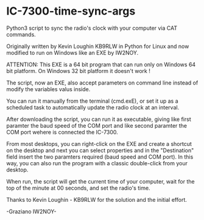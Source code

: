 # IC-7300-time-sync-args
Python3 script to sync the radio's clock with your computer via CAT commands.

Originally written by Kevin Loughin KB9RLW in Python for Linux and now modified to run on Windows like an EXE by IW2NOY.

ATTENTION: This EXE is a 64 bit program that can run only on Windows 64 bit platform. On Windows 32 bit platform it doesn't work !

The script, now an EXE, also accept parameters on command line instead of modify the variables valus inside.

You can run it manually from the terminal (cmd.exE), or set it up as a scheduled task to automatically update the radio clock at an interval.  

After downloading the script, you can run it as executable, giving like first paramter the baud speed of the COM port and like second paramter the COM port wehere is connected the IC-7300.

From most desktops, you can right-click on the EXE and create a shortcut on the desktop and next you can select properties and in the "Destination" field insert the two paramters required (baud speed and COM port). In this way, you can also run the program with a classic 
double-click from your desktop.

When run, the script will get the current time of your computer, wait for the top of the minute at 00 seconds, and set the radio's time.

Thanks to Kevin Loughin - KB9RLW for the solution and the initial effort.

-Graziano IW2NOY-

